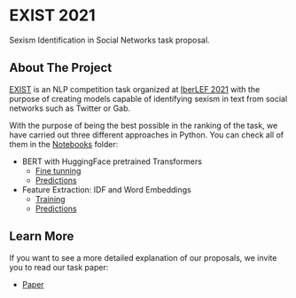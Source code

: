 # EXIST 2021
Sexism Identification in Social Networks task proposal.

## About The Project

[EXIST](http://nlp.uned.es/exist2021/) is an NLP competition task organized at [IberLEF 2021](https://sites.google.com/view/iberlef2021/organization) with the purpose of creating models capable of identifying sexism in text from social networks such as Twitter or Gab.

With the purpose of being the best possible in the ranking of the task, we have carried out three different approaches in Python. You can check all of them in the [Notebooks](https://github.com/alfausa1/EXIST_2021/tree/master/Notebooks) folder: 
* BERT with HuggingFace pretrained Transformers
  - [Fine tunning](https://github.com/alfausa1/EXIST_2021/blob/master/Notebooks/BERT_Tunning.ipynb)
  - [Predictions](https://github.com/alfausa1/EXIST_2021/blob/master/Notebooks/BERT_Predicts.ipynb)
* Feature Extraction: IDF and Word Embeddings
  - [Training](https://github.com/alfausa1/EXIST_2021/blob/master/Notebooks/FeatureExtraction_Train.ipynb)
  - [Predictions](https://github.com/alfausa1/EXIST_2021/blob/master/Notebooks/FeatureExtraction_Predicts.ipynb)

## Learn More
If you want to see a more detailed explanation of our proposals, we invite you to read our task paper:
* [Paper](http://ceur-ws.org/Vol-2943/exist_paper3.pdf)
